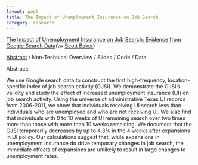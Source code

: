 ```yaml
---
layout: post
title: The Impact of Unemployment Insurance on Job Search
category: research
---
```


[The Impact of Unemployment Insurance on Job Search: Evidence from Google Search Data](/assets/FullTexasJobSearch.pdf)(\w [Scott Baker](https://sites.google.com/site/srbaker/))

[Abstract](#abstract) / Non-Technical Overview / Slides / Code / Data

<a name="abstract"></a> 
Abstract:

We use Google search data to construct the first high-frequency, location-specific index of job search activity (GJSI). We demonstrate the GJSI&#8217;s validity and study the effect of increased unemployment insurance (UI) on job search activity. Using the universe of administrative Texas UI records from 2006-2011, we show that individuals receiving UI search less than individuals who are unemployed and who are not receiving UI. We also find that individuals with 0 to 10 weeks of UI remaining search over two times more than those with more than 10 weeks remaining. We document that the GJSI temporarily decreases by up to 4.3% in the 4 weeks after expansions in UI policy. Our calculations suggest that, while expansions in unemployment insurance do drive temporary changes in job search, the immediate effects of expansions are unlikely to result in large changes to unemployment rates.
